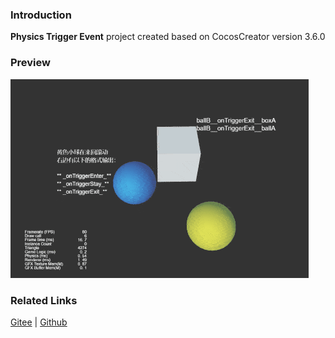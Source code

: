 ### Introduction
**Physics Trigger Event** project created based on CocosCreator version 3.6.0

### Preview
![image](../../../gif/202203/2022030425.gif)

### Related Links
[Gitee](https://gitee.com/mirrors_cocos-creator/example-3d/blob/master/physics-3d/assets/cases/scenes) | [Github](https://github.com/cocos-creator/example-3d/blob/master/physics-3d/assets/cases/scenes)